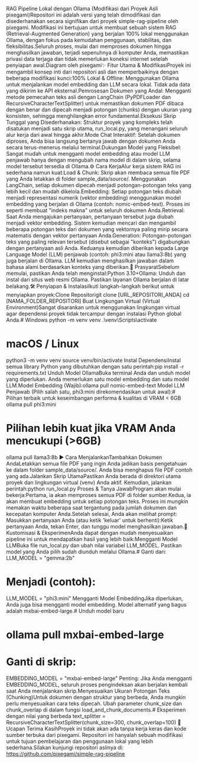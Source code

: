 RAG Pipeline Lokal dengan Ollama (Modifikasi dari Proyek Asli pixegami)Repositori ini adalah versi yang telah dimodifikasi dan disederhanakan secara signifikan dari proyek simple-rag-pipeline oleh pixegami. Modifikasi ini bertujuan untuk membuat sebuah sistem RAG (Retrieval-Augmented Generation) yang berjalan 100% lokal menggunakan Ollama, dengan fokus pada kemudahan penggunaan, stabilitas, dan fleksibilitas.Seluruh proses, mulai dari memproses dokumen hingga menghasilkan jawaban, terjadi sepenuhnya di komputer Anda, memastikan privasi data terjaga dan tidak memerlukan koneksi internet setelah penyiapan awal.Diagram oleh pixegami✨ Fitur Utama & ModifikasiProyek ini mengambil konsep inti dari repositori asli dan memperbaikinya dengan beberapa modifikasi kunci:100% Lokal & Offline: Menggunakan Ollama untuk menjalankan model embedding dan LLM secara lokal. Tidak ada data yang dikirim ke API eksternal.Pemrosesan Dokumen yang Andal: Mengganti metode pemecahan teks asli dengan LangChain (PyPDFLoader dan RecursiveCharacterTextSplitter) untuk memastikan dokumen PDF dibaca dengan benar dan dipecah menjadi potongan (chunks) dengan ukuran yang konsisten, sehingga menghilangkan error fundamental.Eksekusi Skrip Tunggal yang Disederhanakan: Struktur proyek yang kompleks telah disatukan menjadi satu skrip utama, run_local.py, yang menangani seluruh alur kerja dari awal hingga akhir.Mode Chat Interaktif: Setelah dokumen diproses, Anda bisa langsung bertanya jawab dengan dokumen Anda secara terus-menerus melalui terminal.Dukungan Model yang Fleksibel: Sangat mudah untuk mengganti model embedding atau model LLM penjawab hanya dengan mengubah nama model di dalam skrip, selama model tersebut tersedia di Ollama.⚙️ Cara KerjaAlur kerja sistem RAG ini sederhana namun kuat:Load & Chunk: Skrip akan membaca semua file PDF yang Anda letakkan di folder sample_data/source/. Menggunakan LangChain, setiap dokumen dipecah menjadi potongan-potongan teks yang lebih kecil dan mudah dikelola.Embedding: Setiap potongan teks diubah menjadi representasi numerik (vektor embedding) menggunakan model embedding yang berjalan di Ollama (contoh: nomic-embed-text). Proses ini seperti membuat "indeks makna" untuk seluruh dokumen Anda.Retrieval: Saat Anda mengajukan pertanyaan, pertanyaan tersebut juga diubah menjadi vektor embedding. Sistem kemudian mencari dan mengambil beberapa potongan teks dari dokumen yang vektornya paling mirip secara matematis dengan vektor pertanyaan Anda.Generation: Potongan-potongan teks yang paling relevan tersebut (disebut sebagai "konteks") digabungkan dengan pertanyaan asli Anda. Keduanya kemudian diberikan kepada Large Language Model (LLM) penjawab (contoh: phi3:mini atau llama3:8b) yang juga berjalan di Ollama. LLM kemudian menghasilkan jawaban dalam bahasa alami berdasarkan konteks yang diberikan.🚀 PrasyaratSebelum memulai, pastikan Anda telah menginstal:Python 3.10+Ollama: Unduh dan instal dari situs web resmi Ollama. Pastikan layanan Ollama berjalan di latar belakang.🛠️ Penyiapan & InstalasiIkuti langkah-langkah berikut untuk menyiapkan proyek:Clone Repositorigit clone [URL_REPOSITORI_ANDA]
cd [NAMA_FOLDER_REPOSITORI]
Buat Lingkungan Virtual (Virtual Environment)Sangat disarankan untuk menggunakan lingkungan virtual agar dependensi proyek tidak tercampur dengan instalasi Python global Anda.# Windows
python -m venv venv
.\venv\Scripts\activate

# macOS / Linux
python3 -m venv venv
source venv/bin/activate
Instal DependensiInstal semua library Python yang dibutuhkan dengan satu perintah:pip install -r requirements.txt
Unduh Model OllamaBuka terminal Anda dan unduh model yang diperlukan. Anda memerlukan satu model embedding dan satu model LLM.Model Embedding (Wajib):ollama pull nomic-embed-text
Model LLM Penjawab (Pilih salah satu, phi3:mini direkomendasikan untuk awal):# Pilihan terbaik untuk keseimbangan performa & kualitas di VRAM < 6GB
ollama pull phi3:mini

# Pilihan lebih kuat jika VRAM Anda mencukupi (>6GB)
ollama pull llama3:8b
▶️ Cara MenjalankanTambahkan Dokumen AndaLetakkan semua file PDF yang ingin Anda jadikan basis pengetahuan ke dalam folder sample_data/source/. Anda bisa menghapus file PDF contoh yang ada.Jalankan Skrip UtamaPastikan Anda berada di direktori utama proyek dan lingkungan virtual (venv) Anda aktif. Kemudian, jalankan perintah:python run_local.py
Proses & Tanya JawabProgram akan mulai bekerja:Pertama, ia akan memproses semua PDF di folder sumber.Kedua, ia akan membuat embedding untuk setiap potongan teks. Proses ini mungkin memakan waktu beberapa saat tergantung pada jumlah dokumen dan kecepatan komputer Anda.Setelah selesai, Anda akan melihat prompt: Masukkan pertanyaan Anda (atau ketik 'keluar' untuk berhenti):Ketik pertanyaan Anda, tekan Enter, dan tunggu model menghasilkan jawaban.🔧 Kustomisasi & EksperimenAnda dapat dengan mudah menyesuaikan pipeline ini untuk mendapatkan hasil yang lebih baik:Mengganti Model LLMBuka file run_local.py dan ubah nilai variabel LLM_MODEL. Pastikan model yang Anda pilih sudah diunduh melalui Ollama.# Ganti dari:
LLM_MODEL = "gemma:2b"

# Menjadi (contoh):
LLM_MODEL = "phi3:mini"
Mengganti Model EmbeddingJika diperlukan, Anda juga bisa mengganti model embedding. Model alternatif yang bagus adalah mxbai-embed-large.# Unduh model baru
# ollama pull mxbai-embed-large

# Ganti di skrip:
EMBEDDING_MODEL = "mxbai-embed-large"
Penting: Jika Anda mengganti EMBEDDING_MODEL, seluruh proses pengindeksan akan berjalan kembali saat Anda menjalankan skrip.Menyesuaikan Ukuran Potongan Teks (Chunking)Untuk dokumen dengan struktur yang berbeda, Anda mungkin perlu menyesuaikan cara teks dipecah. Ubah parameter chunk_size dan chunk_overlap di dalam fungsi load_and_chunk_documents.# Eksperimen dengan nilai yang berbeda
text_splitter = RecursiveCharacterTextSplitter(chunk_size=300, chunk_overlap=100)
🙏 Ucapan Terima KasihProyek ini tidak akan ada tanpa kerja keras dan kode sumber terbuka dari pixegami. Repositori ini hanyalah sebuah modifikasi untuk tujuan pembelajaran dan penggunaan lokal yang lebih sederhana.Silakan kunjungi repositori aslinya di: https://github.com/pixegami/simple-rag-pipeline
